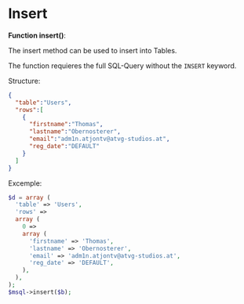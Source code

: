 # Insert

**Function insert()**:

The insert method can be used to insert into Tables.

The function requieres the full SQL-Query without the `INSERT` keyword.

Structure:

```json
{
  "table":"Users",
  "rows":[
    {
      "firstname":"Thomas",
      "lastname":"Obernosterer",
      "email":"adm1n.atjontv@atvg-studios.at",
      "reg_date":"DEFAULT"
    }
  ]
}
```

Excemple:

```php
$d = array (
  'table' => 'Users',
  'rows' => 
  array (
    0 => 
    array (
      'firstname' => 'Thomas',
      'lastname' => 'Obernosterer',
      'email' => 'adm1n.atjontv@atvg-studios.at',
      'reg_date' => 'DEFAULT',
    ),
  ),
);
$msql->insert($b);
```